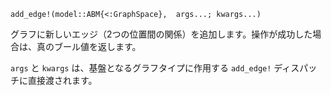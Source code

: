 ```
add_edge!(model::ABM{<:GraphSpace},  args...; kwargs...)
```

グラフに新しいエッジ（2つの位置間の関係）を追加します。操作が成功した場合は、真のブール値を返します。

`args` と `kwargs` は、基盤となるグラフタイプに作用する `add_edge!` ディスパッチに直接渡されます。
